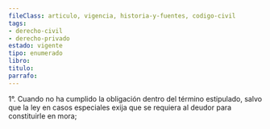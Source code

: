 ```yaml
---
fileClass: articulo, vigencia, historia-y-fuentes, codigo-civil
tags:
- derecho-civil
- derecho-privado
estado: vigente
tipo: enumerado
libro:
titulo:
parrafo:
---
```

1°. Cuando no ha cumplido la obligación dentro del término estipulado, salvo que la ley en casos especiales exija que se requiera al deudor para constituirle en mora;